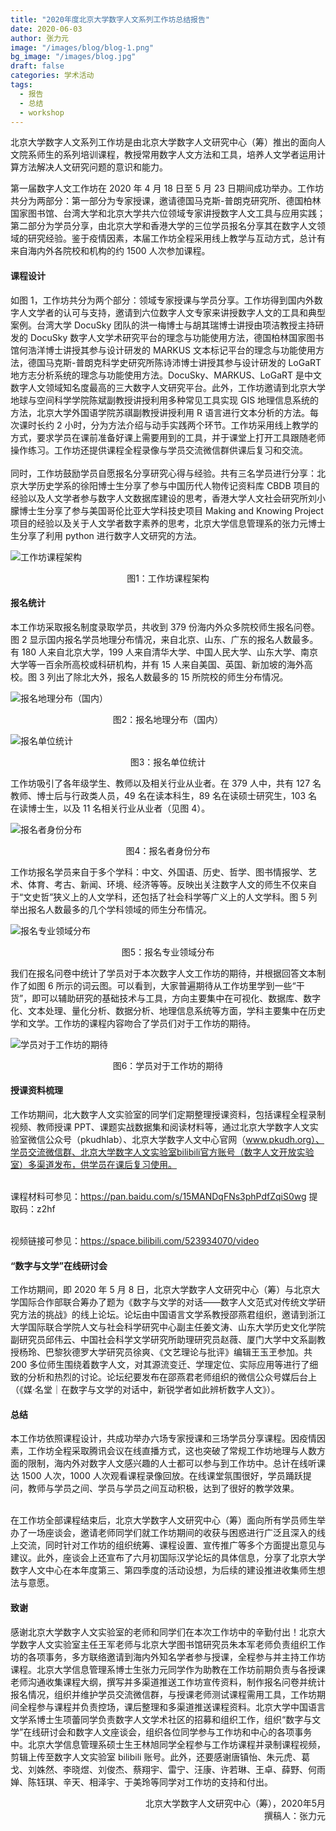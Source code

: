 ```yaml
---
title: "2020年度北京大学数字人文系列工作坊总结报告"
date: 2020-06-03
author: 张力元
image: "/images/blog/blog-1.png"
bg_image: "/images/blog.jpg"
draft: false
categories: 学术活动
tags:
  - 报告
  - 总结
  - workshop
---
```


北京大学数字人文系列工作坊是由北京大学数字人文研究中心（筹）推出的面向人文院系师生的系列培训课程，教授常用数字人文方法和工具，培养人文学者运用计算方法解决人文研究问题的意识和能力。

<!--more-->

第一届数字人文工作坊在 2020 年 4 月 18 日至 5 月 23 日期间成功举办。工作坊共分为两部分：第一部分为专家授课，邀请德国马克斯-普朗克研究所、德国柏林国家图书馆、台湾大学和北京大学共六位领域专家讲授数字人文工具与应用实践；第二部分为学员分享，由北京大学和香港大学的三位学员报名分享其在数字人文领域的研究经验。鉴于疫情因素，本届工作坊全程采用线上教学与互动方式，总计有来自海内外各院校和机构的约 1500 人次参加课程。</p>

#### 课程设计

如图 1，工作坊共分为两个部分：领域专家授课与学员分享。工作坊得到国内外数字人文学者的认可与支持，邀请到六位数字人文专家来讲授数字人文的工具和典型案例。台湾大学 DocuSky 团队的洪一梅博士与胡其瑞博士讲授由项洁教授主持研发的 DocuSky 数字人文学术研究平台的理念与功能使用方法，德国柏林国家图书馆何浩洋博士讲授其参与设计研发的 MARKUS 文本标记平台的理念与功能使用方法，德国马克斯-普朗克科学史研究所陈诗沛博士讲授其参与设计研发的 LoGaRT 地方志分析系统的理念与功能使用方法。DocuSky、MARKUS、LoGaRT 是中文数字人文领域知名度最高的三大数字人文研究平台。此外，工作坊邀请到北京大学地球与空间科学学院陈斌副教授讲授利用多种常见工具实现 GIS 地理信息系统的方法，北京大学外国语学院苏祺副教授讲授利用 R 语言进行文本分析的方法。每次课时长约 2 小时，分为方法介绍与动手实践两个环节。工作坊采用线上教学的方式，要求学员在课前准备好课上需要用到的工具，并于课堂上打开工具跟随老师操作练习。工作坊还提供课程全程录像与学员交流微信群供课后复习和交流。</br></br>
同时，工作坊鼓励学员自愿报名分享研究心得与经验。共有三名学员进行分享：北京大学历史学系的徐阳博士生分享了参与中国历代人物传记资料库 CBDB 项目的经验以及人文学者参与数字人文数据库建设的思考，香港大学人文社会研究所刘小朦博士生分享了参与美国哥伦比亚大学科技史项目 Making and Knowing Project 项目的经验以及关于人文学者数字素养的思考，北京大学信息管理系的张力元博士生分享了利用 python 进行数字人文研究的方法。</p>
![工作坊课程架构](/images/blog/blog-1/工作坊课程架构.png)

<center> 图1：工作坊课程架构</center>

#### 报名统计

本工作坊采取报名制度录取学员，共收到 379 份海内外众多院校师生报名问卷。图 2 显示国内报名学员地理分布情况，来自北京、山东、广东的报名人数最多。有 180 人来自北京大学，199 人来自清华大学、中国人民大学、山东大学、南京大学等一百余所高校或科研机构，并有 15 人来自美国、英国、新加坡的海外高校。图 3 列出了除北大外，报名人数最多的 15 所院校的师生分布情况。</p>
![报名地理分布（国内）](/images/blog/blog-1/报名地理分布（国内）.png)

<center> 图2：报名地理分布（国内）</center>

![报名单位统计](/images/blog/blog-1/报名单位统计.png)

<center> 图3：报名单位统计</center>

工作坊吸引了各年级学生、教师以及相关行业从业者。在 379 人中，共有 127 名教师、博士后与行政类人员，49 名在读本科生，89 名在读硕士研究生，103 名在读博士生，以及 11 名相关行业从业者（见图 4）。</p>
![报名者身份分布](/images/blog/blog-1/报名者身份分布.png)

<center> 图4：报名者身份分布</center>

工作坊报名学员来自于多个学科：中文、外国语、历史、哲学、图书情报学、艺术、体育、考古、新闻、环境、经济等等。反映出关注数字人文的师生不仅来自于“文史哲”狭义上的人文学科，还包括了社会科学等广义上的人文学科。图 5 列举出报名人数最多的几个学科领域的师生分布情况。</p>
![报名专业领域分布](/images/blog/blog-1/报名专业领域分布.png)

<center> 图5：报名专业领域分布</center>

我们在报名问卷中统计了学员对于本次数字人文工作坊的期待，并根据回答文本制作了如图 6 所示的词云图。可以看到，大家普遍期待从工作坊里学到一些“干货”，即可以辅助研究的基础技术与工具，方向主要集中在可视化、数据库、数字化、文本处理、量化分析、数据分析、地理信息系统等方面，学科主要集中在历史学和文学。工作坊的课程内容吻合了学员们对于工作坊的期待。</p>
![学员对于工作坊的期待](/images/blog/blog-1/学员对于工作坊的期待.png)

<center> 图6：学员对于工作坊的期待</center>

#### 授课资料梳理

工作坊期间，北大数字人文实验室的同学们定期整理授课资料，包括课程全程录制视频、教师授课 PPT、课题实战数据集和阅读材料等，通过北京大学数字人文实验室微信公众号（pkudhlab）、北京大学数字人文中心官网（www.pkudh.org）、学员交流微信群、北京大学数字人文实验室bilibili官方账号（数字人文开放实验室）多渠道发布，供学员在课后复习使用。</br></br>

课程材料可参见：https://pan.baidu.com/s/15MANDqFNs3phPdfZqiS0wg 提取码：z2hf</br></br>

视频链接可参见：https://space.bilibili.com/523934070/video</p>

#### “数字与文学”在线研讨会

工作坊期间，即 2020 年 5 月 8 日，北京大学数字人文研究中心（筹）与北京大学国际合作部联合筹办了题为《数字与文学的对话——数字人文范式对传统文学研究方法的挑战》的线上论坛。论坛由中国语言文学系教授邵燕君组织，邀请到浙江大学国际联合学院人文与社会科学研究中心副主任姜文涛、山东大学历史文化学院副研究员邱伟云、中国社会科学文学研究所助理研究员赵薇、厦门大学中文系副教授杨玲、巴黎狄德罗大学研究员徐爽、《文艺理论与批评》编辑王玉玊参加。共 200 多位师生围绕着数字人文，对其源流变迁、学理定位、实际应用等进行了细致的分析和热烈的讨论。论坛纪要发布在邵燕君老师组织的微信公众号媒后台上（《媒·名堂｜在数字与文学的对话中，新锐学者如此辨析数字人文》）。</p>

#### 总结

本工作坊依照课程设计，共成功举办六场专家授课和三场学员分享课程。因疫情因素，工作坊全程采取腾讯会议在线直播方式，这也突破了常规工作坊地理与人数方面的限制，海内外对数字人文感兴趣的人士都可以参与到工作坊中。总计在线听课达 1500 人次，1000 人次观看课程录像回放。在线课堂氛围很好，学员踊跃提问，教师与学员之间、学员与学员之间互动积极，达到了很好的教学效果。</br></br>

在工作坊全部课程结束后，北京大学数字人文研究中心（筹）面向所有学员师生举办了一场座谈会，邀请老师同学们就工作坊期间的收获与困惑进行广泛且深入的线上交流，同时针对工作坊的组织统筹、课程设置、宣传推广等多个方面提出意见与建议。此外，座谈会上还宣布了六月初国际汉学论坛的具体信息，分享了北京大学数字人文中心在本年度第三、第四季度的活动设想，为后续的建设推进收集师生想法与意愿。</p>

#### 致谢

感谢北京大学数字人文实验室的老师和同学们在本次工作坊中的辛勤付出！北京大学数字人文实验室主任王军老师与北京大学图书馆研究员朱本军老师负责组织工作坊的各项事务，多方联络邀请到海内外知名学者参与授课，全程参与并主持工作坊课程。北京大学信息管理系博士生张力元同学作为助教在工作坊前期负责与各授课老师沟通收集课程大纲，撰写并多渠道推送工作坊宣传资料，制作报名问卷并统计报名情况，组织并维护学员交流微信群，与授课老师测试课程需用工具，工作坊期间全程参与课程并负责控场，课后整理和多渠道推送课程资料。北京大学中国语言文学系博士生项蕾同学负责数字人文学术社区的招募和组织工作，组织“数字与文学”在线研讨会和数字人文座谈会，组织各位同学参与工作坊和中心的各项事务中。北京大学信息管理系硕士生王林旭同学全程参与工作坊课程并录制课程视频，剪辑上传至数字人文实验室 bilibili 账号。此外，还要感谢唐镇怡、朱元虎、葛戈、刘姝然、李晓煜、刘俊杰、蔡翔宇、雷宁、汪康、许若琳、王卓、薛野、何雨婵、陈钰琪、辛天、相泽宇、于美玲等同学对工作坊的支持和付出。</p>

<div style="text-align: right"> 北京大学数字人文研究中心（筹），2020年5月 </div>
<div style="text-align: right"> 撰稿人：张力元 </div>

